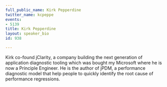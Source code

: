```yaml
---
full_public_name: Kirk Pepperdine
twitter_name: kcpeppe
events:
- 5139
title: Kirk Pepperdine
layout: speaker_bio
id: 938

---
```

Kirk co-found jClarity, a company building the next generation of application diagnostic tooling which was bought my Microsoft where he is now a Principle Engineer. He is the author of jPDM, a performance diagnostic model that help people to quickly identify the root cause of performance regressions.